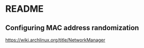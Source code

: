 # README

## Configuring MAC address randomization

<https://wiki.archlinux.org/title/NetworkManager>
